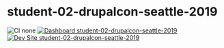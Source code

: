 # student-02-drupalcon-seattle-2019

![CI none](https://img.shields.io/badge/ci-none-orange.svg)
[![Dashboard student-02-drupalcon-seattle-2019](https://img.shields.io/badge/dashboard-student_02_drupalcon_seattle_2019-yellow.svg)](https://dashboard.pantheon.io/sites/e1463d1f-1f70-4df1-9659-a8530dd73349#dev/code)
[![Dev Site student-02-drupalcon-seattle-2019](https://img.shields.io/badge/site-student_02_drupalcon_seattle_2019-blue.svg)](http://dev-student-02-drupalcon-seattle-2019.pantheonsite.io/)